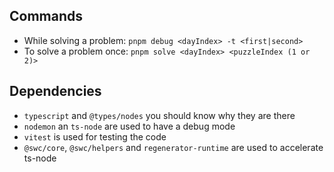 ## Commands

- While solving a problem: `pnpm debug <dayIndex> -t <first|second>`
- To solve a problem once: `pnpm solve <dayIndex> <puzzleIndex (1 or 2)>`

## Dependencies

- `typescript` and `@types/nodes` you should know why they are there
- `nodemon` an `ts-node` are used to have a debug mode
- `vitest` is used for testing the code
- `@swc/core`, `@swc/helpers` and `regenerator-runtime` are used to accelerate ts-node
